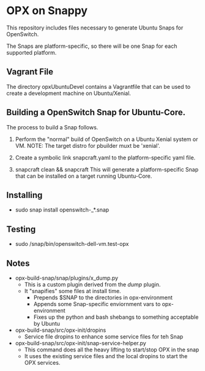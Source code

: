 # OPX on Snappy

This repository includes files necessary to generate Ubuntu Snaps for OpenSwitch.

The Snaps are platform-specific, so there will be one Snap for each supported platform.

## Vagrant File

The directory opxUbuntuDevel contains a Vagrantfile that can be used to create a development machine on Ubuntu/Xenial.

## Building a OpenSwitch Snap for Ubuntu-Core.

The process to build a Snap follows.

  1. Perform the "normal" build of OpenSwitch on a Ubuntu Xenial system or VM.
     NOTE: The target distro for pbuilder muxt be 'xenial'.

  2. Create a symbolic link snapcraft.yaml to the platform-specific yaml file.

  3. snapcraft clean && snapcraft
     This will generate a platform-specific Snap that can be installed on a target running Ubuntu-Core.

## Installing

  * sudo snap install openswitch-<platform>_*.snap

## Testing

  * sudo /snap/bin/openswitch-dell-vm.test-opx


## Notes

  * opx-build-snap/snap/plugins/x_dump.py
    * This is a custom plugin derived from the _dump_ plugin.
    * It "snapifies" some files at install time.
      * Prepends $SNAP to the directories in opx-environment
      * Appends some Snap-specific enviornment vars to opx-environment
      * Fixes up the python and bash shebangs to something acceptable by Ubuntu
  * opx-build-snap/src/opx-init/dropins
    * Service file dropins to enhance some service files for teh Snap
  * opx-build-snap/src/opx-init/snap-service-helper.py
    * This command does all the heavy lifting to start/stop OPX in the snap
    * It uses the existing service files and the local dropins to start the OPX services.


